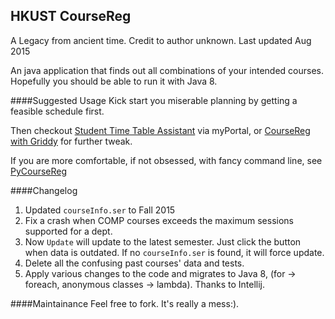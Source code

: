 HKUST CourseReg
---
A Legacy from ancient time. Credit to author unknown. Last updated Aug 2015

An java application that finds out all combinations of your intended courses. 
Hopefully you should be able to run it with Java 8.

####Suggested Usage
Kick start you miserable planning by getting a feasible schedule first.

Then checkout [Student Time Table Assistant](https://w6.ab.ust.hk/jr_ta/ta_stdt_main.jsp) via myPortal, or [CourseReg with Griddy](http://raypeng.github.io/) for further tweak.

If you are more comfortable, if not obsessed, with fancy command line, see [PyCourseReg](https://github.com/raypeng/PyCourseReg/)


####Changelog
1. Updated `courseInfo.ser` to Fall 2015
1. Fix a crash when COMP courses exceeds the maximum sessions supported for a dept.
1. Now `Update` will update to the latest semester. Just click the button when data is outdated. If no `courseInfo.ser` is found, it will force update.
1. Delete all the confusing past courses' data and tests.
1. Apply various changes to the code and migrates to Java 8, (for -> foreach,  anonymous classes -> lambda). Thanks to Intellij.

####Maintainance
Feel free to fork. It's really a mess:).
